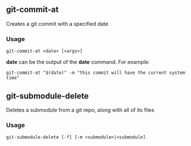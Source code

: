 ## git-commit-at

Creates a git commit with a specified date

### Usage

```
git-commit-at <date> [<args>]
```

**date** can be the output of the **date** command. For example:

```
git-commit-at "$(date)" -m "this commit will have the current system time"
```

## git-submodule-delete

Deletes a submodule from a git repo, along with all of its files

### Usage

```
git-submodule-delete [-f] [-m <submodule>|<submodule]
```
